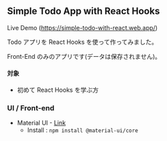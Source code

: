 ## Simple Todo App with React Hooks

Live Demo (https://simple-todo-with-react.web.app/)

Todo アプリを React Hooks を使って作ってみました。

Front-End のみのアプリです(データは保存されません)。

#### 対象

- 初めて React Hooks を学ぶ方

### UI / Front-end

- Material UI - [Link](https://material-ui.com/)
  - Install : `npm install @material-ui/core`
